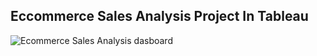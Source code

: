 ## Eccommerce Sales Analysis Project In Tableau
![Ecommerce Sales Analysis dasboard](https://github.com/user-attachments/assets/cfe32acf-77a5-40a3-a62d-4f0026b432f5)

